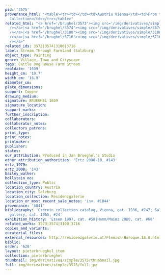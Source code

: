 ```yaml
---
pid: '3575'
provenance_html: "<table><tr><td></td><td>Austria Vienna</td><td>From the Czernin
  Collection</td></tr></table>"
related_html: "<a href='/brughel/3573'><img src='/img/derivatives/simple/3573/thumbnail.jpg'
  /></a>|<a href='/brughel/3574'><img src='/img/derivatives/simple/3574/thumbnail.jpg'
  /></a>|<a href='/brughel/3100'><img src='/img/derivatives/simple/3100/thumbnail.jpg'
  /></a>|<a href='/brughel/3716'><img src='/img/derivatives/simple/3716/thumbnail.jpg'
  /></a>"
related_ids: 3573|3574|3100|3716
label: Stream Through Farmland (Salzburg)
object_type: Painting
genre: Village, Town and Cityscape
tags: Cattle Dog House Farm Stream
realdate: '1609'
height_cm: '10.7'
width_cm: '16.9'
diameter_cm: 
plate_dimensions: 
support: Copper
drawing_medium: 
signature: BRUEGHEL 1609
signature_location: 
support_marks: 
further_inscription: 
collaborators: 
collaborator_notes: 
collectors_patrons: 
print_type: 
print_notes: 
printmaker: 
publisher: 
states: 
our_attribution: Produced in Jan Brueghel's Studio
other_attribution_authorities: 'Ertz 2008-10, #143'
ertz_1979: 
ertz_2008: '143'
bailey_walker: 
hollstein_no: 
collection_type: Public
location_country: Austria
location_city: Salzburg
location_collection: Residenzgalerie
location_or_most_recent_sale_notes: 'inv. #1844'
provenance: '6041'
bibliography: 'Czernin collection catalog, Vienna, cat. 1936, #247; Salzburg residence
  gallery, cat. 1955, #24'
exhibition_history: 'Essen 1997, cat. #58|Hamm/Mainz 2000, cat. #60'
related_works: 3573|3574|3100|3716
copies_and_variants: 
curatorial_files: 
external_resources: http://residenzgalerie.at/Flemish-Baroque.18.0.html?&L=1&cHash=86dc4fb895&tx_csimageexplorer_pi1
biblio: 
order: '628'
layout: pieterbrueghel_item
collection: pieterbrueghel
thumbnail: img/derivatives/simple/3575/thumbnail.jpg
full: img/derivatives/simple/3575/full.jpg
---
```

